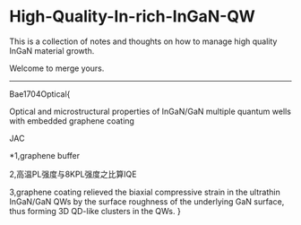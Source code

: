 # High-Quality-In-rich-InGaN-QW

This is a collection of notes and thoughts on how to manage high quality InGaN material growth.

Welcome to merge yours.
**************************
Bae1704Optical{

  Optical and microstructural properties of InGaN/GaN multiple quantum wells with embedded graphene coating
  
  JAC
  
  *1,graphene buffer
  
  2,高温PL强度与8KPL强度之比算IQE
  
  3,graphene coating relieved the biaxial compressive strain in the ultrathin InGaN/GaN QWs by the surface roughness of the underlying GaN surface, thus forming 3D QD-like clusters in the QWs.
}
